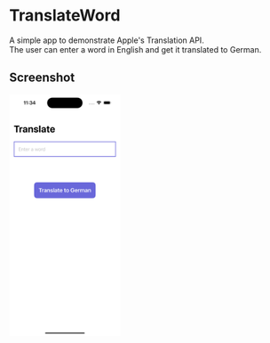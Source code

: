 # TranslateWord
A simple app to demonstrate Apple's Translation API. \
The user can enter a word in English and get it translated to German.

## Screenshot
<img src="./Screenshots/TranslateWord.png" alt="screenshot" width="200"/>

